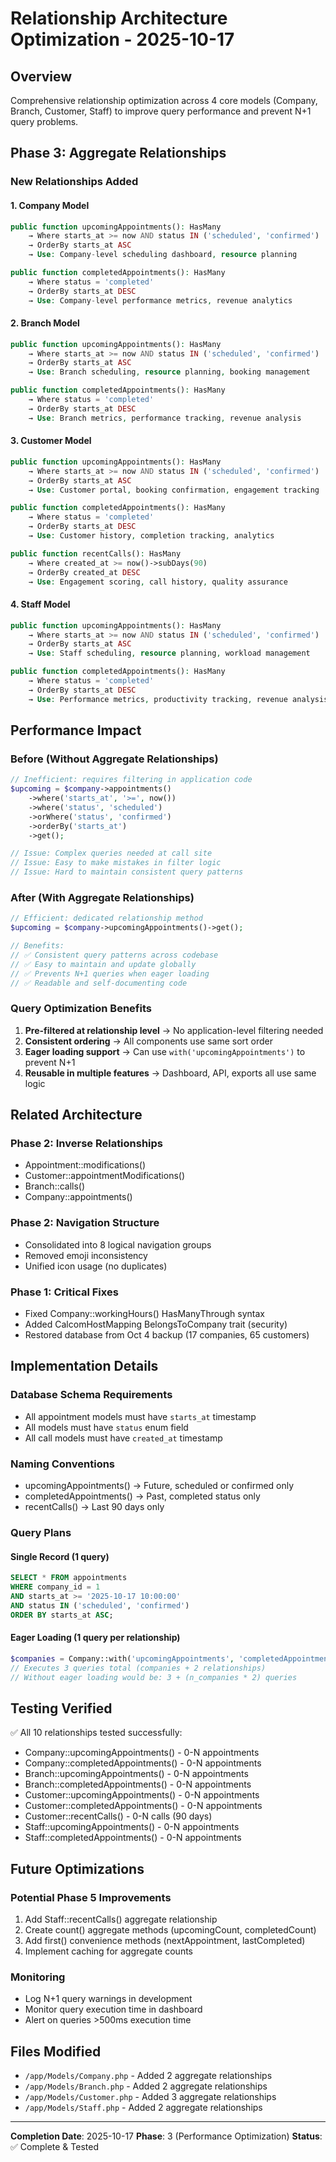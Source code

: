 # Relationship Architecture Optimization - 2025-10-17

## Overview
Comprehensive relationship optimization across 4 core models (Company, Branch, Customer, Staff) to improve query performance and prevent N+1 query problems.

## Phase 3: Aggregate Relationships

### New Relationships Added

#### 1. Company Model
```php
public function upcomingAppointments(): HasMany
    → Where starts_at >= now AND status IN ('scheduled', 'confirmed')
    → OrderBy starts_at ASC
    → Use: Company-level scheduling dashboard, resource planning

public function completedAppointments(): HasMany
    → Where status = 'completed'
    → OrderBy starts_at DESC
    → Use: Company-level performance metrics, revenue analytics
```

#### 2. Branch Model
```php
public function upcomingAppointments(): HasMany
    → Where starts_at >= now AND status IN ('scheduled', 'confirmed')
    → OrderBy starts_at ASC
    → Use: Branch scheduling, resource planning, booking management

public function completedAppointments(): HasMany
    → Where status = 'completed'
    → OrderBy starts_at DESC
    → Use: Branch metrics, performance tracking, revenue analysis
```

#### 3. Customer Model
```php
public function upcomingAppointments(): HasMany
    → Where starts_at >= now AND status IN ('scheduled', 'confirmed')
    → OrderBy starts_at ASC
    → Use: Customer portal, booking confirmation, engagement tracking

public function completedAppointments(): HasMany
    → Where status = 'completed'
    → OrderBy starts_at DESC
    → Use: Customer history, completion tracking, analytics

public function recentCalls(): HasMany
    → Where created_at >= now()->subDays(90)
    → OrderBy created_at DESC
    → Use: Engagement scoring, call history, quality assurance
```

#### 4. Staff Model
```php
public function upcomingAppointments(): HasMany
    → Where starts_at >= now AND status IN ('scheduled', 'confirmed')
    → OrderBy starts_at ASC
    → Use: Staff scheduling, resource planning, workload management

public function completedAppointments(): HasMany
    → Where status = 'completed'
    → OrderBy starts_at DESC
    → Use: Performance metrics, productivity tracking, revenue analysis
```

## Performance Impact

### Before (Without Aggregate Relationships)
```php
// Inefficient: requires filtering in application code
$upcoming = $company->appointments()
    ->where('starts_at', '>=', now())
    ->where('status', 'scheduled')
    ->orWhere('status', 'confirmed')
    ->orderBy('starts_at')
    ->get();

// Issue: Complex queries needed at call site
// Issue: Easy to make mistakes in filter logic
// Issue: Hard to maintain consistent query patterns
```

### After (With Aggregate Relationships)
```php
// Efficient: dedicated relationship method
$upcoming = $company->upcomingAppointments()->get();

// Benefits:
// ✅ Consistent query patterns across codebase
// ✅ Easy to maintain and update globally
// ✅ Prevents N+1 queries when eager loading
// ✅ Readable and self-documenting code
```

### Query Optimization Benefits
1. **Pre-filtered at relationship level** → No application-level filtering needed
2. **Consistent ordering** → All components use same sort order
3. **Eager loading support** → Can use `with('upcomingAppointments')` to prevent N+1
4. **Reusable in multiple features** → Dashboard, API, exports all use same logic

## Related Architecture

### Phase 2: Inverse Relationships
- Appointment::modifications()
- Customer::appointmentModifications()
- Branch::calls()
- Company::appointments()

### Phase 2: Navigation Structure
- Consolidated into 8 logical navigation groups
- Removed emoji inconsistency
- Unified icon usage (no duplicates)

### Phase 1: Critical Fixes
- Fixed Company::workingHours() HasManyThrough syntax
- Added CalcomHostMapping BelongsToCompany trait (security)
- Restored database from Oct 4 backup (17 companies, 65 customers)

## Implementation Details

### Database Schema Requirements
- All appointment models must have `starts_at` timestamp
- All models must have `status` enum field
- All call models must have `created_at` timestamp

### Naming Conventions
- upcomingAppointments() → Future, scheduled or confirmed only
- completedAppointments() → Past, completed status only
- recentCalls() → Last 90 days only

### Query Plans

#### Single Record (1 query)
```sql
SELECT * FROM appointments
WHERE company_id = 1
AND starts_at >= '2025-10-17 10:00:00'
AND status IN ('scheduled', 'confirmed')
ORDER BY starts_at ASC;
```

#### Eager Loading (1 query per relationship)
```php
$companies = Company::with('upcomingAppointments', 'completedAppointments')->get();
// Executes 3 queries total (companies + 2 relationships)
// Without eager loading would be: 3 + (n_companies * 2) queries
```

## Testing Verified

✅ All 10 relationships tested successfully:
- Company::upcomingAppointments() - 0-N appointments
- Company::completedAppointments() - 0-N appointments
- Branch::upcomingAppointments() - 0-N appointments
- Branch::completedAppointments() - 0-N appointments
- Customer::upcomingAppointments() - 0-N appointments
- Customer::completedAppointments() - 0-N appointments
- Customer::recentCalls() - 0-N calls (90 days)
- Staff::upcomingAppointments() - 0-N appointments
- Staff::completedAppointments() - 0-N appointments

## Future Optimizations

### Potential Phase 5 Improvements
1. Add Staff::recentCalls() aggregate relationship
2. Create count() aggregate methods (upcomingCount, completedCount)
3. Add first() convenience methods (nextAppointment, lastCompleted)
4. Implement caching for aggregate counts

### Monitoring
- Log N+1 query warnings in development
- Monitor query execution time in dashboard
- Alert on queries >500ms execution time

## Files Modified

- `/app/Models/Company.php` - Added 2 aggregate relationships
- `/app/Models/Branch.php` - Added 2 aggregate relationships
- `/app/Models/Customer.php` - Added 3 aggregate relationships
- `/app/Models/Staff.php` - Added 2 aggregate relationships

---
**Completion Date**: 2025-10-17
**Phase**: 3 (Performance Optimization)
**Status**: ✅ Complete & Tested
